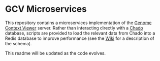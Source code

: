 # GCV Microservices
This repository contains a microservices implementation of the [Genome Context Viewer](https://github.com/legumeinfo/lis_context_viewer) server.
Rather than interacting directly with a [Chado](http://gmod.org/wiki/Chado_-_Getting_Started) database, scripts are provided to load the relevant data from Chado into a Redis database to improve performance (see the [Wiki](https://github.com/legumeinfo/lis_gcv_microservices/wiki/Redis-Schema) for a description of the schema).

This readme will be updated as the code evolves.
